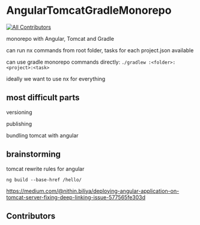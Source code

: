 # AngularTomcatGradleMonorepo

[![All Contributors](https://img.shields.io/github/all-contributors/gipo355/angular-tomcat-gradle-monorepo?color=ee8449&style=flat-square)](#contributors)

monorepo with Angular, Tomcat and Gradle

can run nx commands from root folder, tasks for each project.json available

can use gradle monorepo commands directly:
`./gradlew :<folder>:<project>:<task>`

ideally we want to use nx for everything

## most difficult parts

versioning

publishing

bundling tomcat with angular

## brainstorming

tomcat rewrite rules for angular

`ng build --base-href /hello/`

<https://medium.com/@nithin.biliya/deploying-angular-application-on-tomcat-server-fixing-deep-linking-issue-577565fe303d>

## Contributors

<!-- ALL-CONTRIBUTORS-LIST:START - Do not remove or modify this section -->
<!-- prettier-ignore-start -->
<!-- markdownlint-disable -->

<!-- markdownlint-restore -->
<!-- prettier-ignore-end -->

<!-- ALL-CONTRIBUTORS-LIST:END -->

